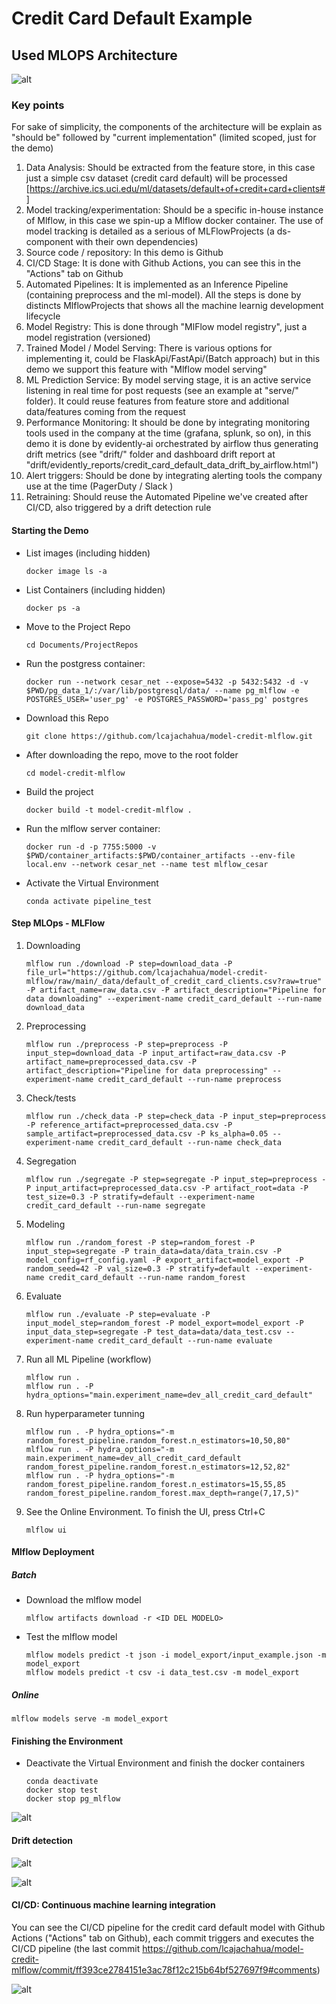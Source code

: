 [mlops_architecture]:_md_img/mlops_architecture.png
[model_serving]:_md_img/serve.png
[drift_dag]:_md_img/drift_dag.png
[drift_dashboard]:_md_img/drift_dashboard.png
[cicd_ml]:_md_img/cicd_ml.png

# Credit Card Default Example

## Used MLOPS Architecture

![alt][mlops_architecture]

### Key points

For sake of simplicity, the components of the architecture will be explain as "should be" followed by "current implementation" (limited scoped, just for the demo)
1. Data Analysis: Should be extracted from the feature store, in this case just a simple csv dataset (credit card default) will be processed [https://archive.ics.uci.edu/ml/datasets/default+of+credit+card+clients#]
2. Model tracking/experimentation: Should be a specific in-house instance of Mlflow, in this case we spin-up a Mlflow docker container. The use of model tracking is detailed as a serious of MLFlowProjects (a ds-component with their own dependencies)
3. Source code / repository: In this demo is Github
4. CI/CD Stage: It is done with Github Actions, you can see this in the "Actions" tab on Github
5. Automated Pipelines: It is implemented as an Inference Pipeline (containing preprocess and the ml-model). All the steps is done by distincts MlflowProjects that shows all the machine learnig development lifecycle
6. Model Registry: This is done through "MlFlow model registry", just a model registration (versioned)
7. Trained Model / Model Serving: There is various options for implementing it, could be FlaskApi/FastApi/(Batch approach) but in this demo we support this feature with "Mlflow model serving"
8. ML Prediction Service: By model serving stage, it is an active service listening in real time for post requests (see an example at "serve/" folder). It could reuse features from feature store and additional data/features coming from the request
9. Performance Monitoring: It should be done by integrating monitoring tools used in the company at the time (grafana, splunk, so on), in this demo it is done by evidently-ai orchestrated by airflow thus generating drift metrics (see "drift/" folder and dashboard drift report at "drift/evidently_reports/credit_card_default_data_drift_by_airflow.html")
10. Alert triggers: Should be done by integrating alerting tools the company use at the time (PagerDuty / Slack )
11. Retraining: Should reuse the Automated Pipeline we've created after CI/CD, also triggered by a drift detection rule


#### Starting the Demo

- List images (including hidden)

      docker image ls -a

- List Containers (including hidden)

      docker ps -a

- Move to the Project Repo

      cd Documents/ProjectRepos

- Run the postgress container: 

      docker run --network cesar_net --expose=5432 -p 5432:5432 -d -v $PWD/pg_data_1/:/var/lib/postgresql/data/ --name pg_mlflow -e POSTGRES_USER='user_pg' -e POSTGRES_PASSWORD='pass_pg' postgres

- Download this Repo

      git clone https://github.com/lcajachahua/model-credit-mlflow.git

- After downloading the repo, move to the root folder

      cd model-credit-mlflow

- Build the project

      docker build -t model-credit-mlflow .

- Run the mlflow server container: 

      docker run -d -p 7755:5000 -v $PWD/container_artifacts:$PWD/container_artifacts --env-file local.env --network cesar_net --name test mlflow_cesar

- Activate the Virtual Environment

      conda activate pipeline_test


#### Step MLOps - MLFlow

1. Downloading

       mlflow run ./download -P step=download_data -P file_url="https://github.com/lcajachahua/model-credit-mlflow/raw/main/_data/default_of_credit_card_clients.csv?raw=true" -P artifact_name=raw_data.csv -P artifact_description="Pipeline for data downloading" --experiment-name credit_card_default --run-name download_data
    
2. Preprocessing

       mlflow run ./preprocess -P step=preprocess -P input_step=download_data -P input_artifact=raw_data.csv -P artifact_name=preprocessed_data.csv -P artifact_description="Pipeline for data preprocessing" --experiment-name credit_card_default --run-name preprocess
 
3. Check/tests

       mlflow run ./check_data -P step=check_data -P input_step=preprocess -P reference_artifact=preprocessed_data.csv -P sample_artifact=preprocessed_data.csv -P ks_alpha=0.05 --experiment-name credit_card_default --run-name check_data
    
4. Segregation

       mlflow run ./segregate -P step=segregate -P input_step=preprocess -P input_artifact=preprocessed_data.csv -P artifact_root=data -P test_size=0.3 -P stratify=default --experiment-name credit_card_default --run-name segregate
    
5. Modeling

       mlflow run ./random_forest -P step=random_forest -P input_step=segregate -P train_data=data/data_train.csv -P model_config=rf_config.yaml -P export_artifact=model_export -P random_seed=42 -P val_size=0.3 -P stratify=default --experiment-name credit_card_default --run-name random_forest
    
6. Evaluate

       mlflow run ./evaluate -P step=evaluate -P input_model_step=random_forest -P model_export=model_export -P input_data_step=segregate -P test_data=data/data_test.csv --experiment-name credit_card_default --run-name evaluate

9. Run all ML Pipeline (workflow)     

       mlflow run .
       mlflow run . -P hydra_options="main.experiment_name=dev_all_credit_card_default"

10. Run hyperparameter tunning

        mlflow run . -P hydra_options="-m random_forest_pipeline.random_forest.n_estimators=10,50,80"
        mlflow run . -P hydra_options="-m main.experiment_name=dev_all_credit_card_default random_forest_pipeline.random_forest.n_estimators=12,52,82"
        mlflow run . -P hydra_options="-m random_forest_pipeline.random_forest.n_estimators=15,55,85 random_forest_pipeline.random_forest.max_depth=range(7,17,5)"

11. See the Online Environment. To finish the UI, press Ctrl+C

        mlflow ui



#### Mlflow Deployment

##### Batch

- Download the mlflow model

      mlflow artifacts download -r <ID DEL MODELO>
        
- Test the mlflow model

      mlflow models predict -t json -i model_export/input_example.json -m model_export
      mlflow models predict -t csv -i data_test.csv -m model_export
        
##### Online

    mlflow models serve -m model_export
    

#### Finishing the Environment

- Deactivate the Virtual Environment and finish the docker containers

      conda deactivate
      docker stop test
      docker stop pg_mlflow






![alt][model_serving]




#### Drift detection

![alt][drift_dag]

![alt][drift_dashboard]

#### CI/CD: Continuous machine learning integration

You can see the CI/CD pipeline for the credit card default model with Github Actions ("Actions" tab on Github), each commit triggers and executes the CI/CD pipeline (the last commit https://github.com/lcajachahua/model-credit-mlflow/commit/ff393ce2784151e3ac78f12c215b64bf527697f9#comments)

![alt][cicd_ml]
        

